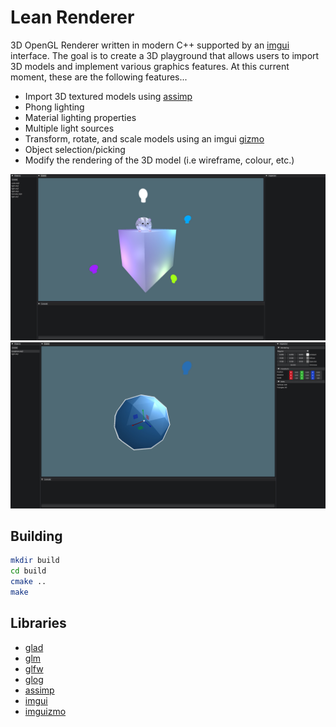 # Lean Renderer

3D OpenGL Renderer written in modern C++ supported by an [imgui](https://github.com/ocornut/imgui) interface. The goal is to create a 3D playground that allows users to import 3D models and implement various graphics features. At this current moment, these are the following features...

- Import 3D textured models using [assimp](https://github.com/assimp/assimp)
- Phong lighting
- Material lighting properties
- Multiple light sources
- Transform, rotate, and scale models using an imgui [gizmo](https://github.com/CedricGuillemet/ImGuizmo)
- Object selection/picking
- Modify the rendering of the 3D model (i.e wireframe, colour, etc.)

![Example](screenshots/ex.jpg)
![Example 2](screenshots/ex2.jpg)

## Building

```bash
mkdir build
cd build
cmake ..
make
```

## Libraries

- [glad](https://github.com/Dav1dde/glad)
- [glm](https://github.com/g-truc/glm)
- [glfw](https://github.com/glfw/glfw)
- [glog](https://github.com/google/glog)
- [assimp](https://github.com/assimp/assimp)
- [imgui](https://github.com/ocornut/imgui)
- [imguizmo](https://github.com/CedricGuillemet/ImGuizmo)

